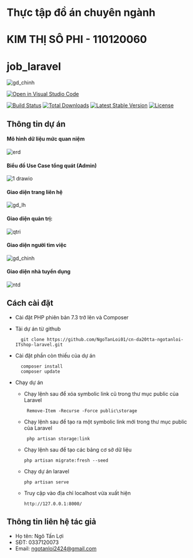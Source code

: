 # Thực tập đồ án chuyên ngành 
# KIM THỊ SÔ PHI - 110120060
# job_laravel
![gd_chinh](https://github.com/phiphi1101/cn-da20tta-kimthisophi-job-laravel/assets/116547777/baba08e0-bf34-4100-b525-7b21f54a9df1)



[![Open in Visual Studio Code](https://img.shields.io/static/v1?logo=visualstudiocode&label=&message=Open%20in%20Visual%20Studio%20Code&labelColor=2c2c32&color=007acc&logoColor=007acc)](https://open.vscode.dev/microsoft/Web-Dev-For-Beginners)

<p align="center">
  
<a href="https://travis-ci.org/laravel/framework"><img src="https://travis-ci.org/laravel/framework.svg" alt="Build Status"></a>
<a href="https://packagist.org/packages/laravel/framework"><img src="https://poser.pugx.org/laravel/framework/d/total.svg" alt="Total Downloads"></a>
<a href="https://packagist.org/packages/laravel/framework"><img src="https://poser.pugx.org/laravel/framework/v/stable.svg" alt="Latest Stable Version"></a>
<a href="https://packagist.org/packages/laravel/framework"><img src="https://poser.pugx.org/laravel/framework/license.svg" alt="License"></a>
</p>

## Thông tin dự án
#### Mô hình dữ liệu mức quan niệm
![erd](https://github.com/phiphi1101/cn-da20tta-kimthisophi-job-laravel/assets/116547777/2c1409e9-0ad2-41db-98ba-e997b1a2227d)

#### Biểu đồ Use Case tổng quát (Admin)
![1 drawio](https://github.com/phiphi1101/cn-da20tta-kimthisophi-job-laravel/assets/116547777/6f9d0c0c-e9f0-493a-a3b3-737f62d10996)


#### Giao diện trang liên hệ
  ![gd_lh](https://github.com/phiphi1101/cn-da20tta-kimthisophi-job-laravel/assets/116547777/5825a73f-db15-4275-a3fc-5b0f1da8e3a3)

#### Giao diện quản trị:
![qtri](https://github.com/phiphi1101/cn-da20tta-kimthisophi-job-laravel/assets/116547777/648f3dbc-fe3a-4efa-9b13-37ea0efa0fe4)


#### Giao diện người tìm việc
![gd_chinh](https://github.com/phiphi1101/cn-da20tta-kimthisophi-job-laravel/assets/116547777/96d6972f-108e-4137-bec7-8b116b16ba93)


#### Giao diện nhà tuyển dụng
![ntd](https://github.com/phiphi1101/cn-da20tta-kimthisophi-job-laravel/assets/116547777/42ece2a8-9370-45a2-9c49-b70ff0df6cf8)



## Cách cài đặt 
  - Cài đặt PHP phiên bản 7.3 trở lên và Composer
  - Tải dự án từ github

          git clone https://github.com/NgoTanLoi01/cn-da20tta-ngotanloi-ITshop-laravel.git
  - Cài đặt phần còn thiếu của dự án

          composer install
          composer update

  - Chạy dự án
    - Chạy lệnh sau để xóa symbolic link cũ trong thư mục public của Laravel 
   
           Remove-Item -Recurse -Force public\storage
    - Chạy lệnh sau để tạo ra một symbolic link mới trong thư mục public của Laravel
   
           php artisan storage:link
    - Chạy lệnh sau để tạo các bảng cơ sở dữ liệu
   
          php artisan migrate:fresh --seed
    - Chạy dự án laravel

          php artisan serve
    - Truy cập vào địa chỉ localhost vừa xuất hiện
   
          http://127.0.0.1:8000/

## Thông tin liên hệ tác giả
  - Họ tên: Ngô Tấn Lợi
  - SĐT: 0337120073
  - Email: ngotanloi2424@gmail.com
